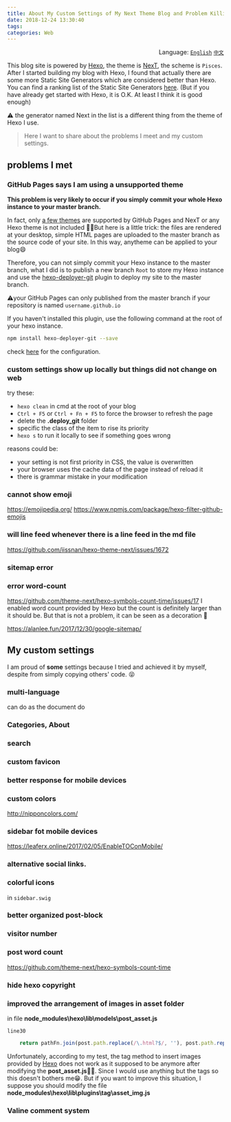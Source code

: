 ```yaml
---
title: About My Custom Settings of My Next Theme Blog and Problem Killing
date: 2018-12-24 13:30:40
tags:
categories: Web
---
```


<div align='right'>Language:
<a href='{{ location.host }}/About-My-Custom-Settings-of-My-Next-Theme-Blog-and-Problem-Killing'><code>English</code></a>
<a href='{{ location.host }}/zh-CN/关于我的NexT主题博客的个性化配置以及遇到的一些问题'><code>中文</code></a>
</div>

This blog site is powered by [Hexo](https://hexo.io), the theme is [NexT](https://github.com/theme-next/hexo-theme-next),
the scheme is `Pisces`. After I started building my blog with Hexo, I found that
actually there are some more Static Site Generators which are considered better
than Hexo. You can find a ranking list of the Static Site Generators [here](https://www.staticgen.com/).
(But if you have already get started with Hexo, it is O.K. At least I think it
is good enough)

<!-- More -->

:warning: the generator named Next in the list is a different thing from the
theme of Hexo I use.

> Here I want to share about the problems I meet and my custom settings.

<!-- More -->

## problems I met

### GitHub Pages says I am using a unsupported theme

**This problem is very likely to occur if you simply commit your whole Hexo
instance to your master branch.**

In fact, only [a few themes](https://help.github.com/articles/adding-a-jekyll-theme-to-your-github-pages-site-with-the-jekyll-theme-chooser/)
are supported by GitHub Pages and NexT or any Hexo theme is not included
:man_facepalming:But here is a little trick: the files are rendered at your
desktop, simple HTML pages are uploaded to the master branch as the source code
of your site. In this way, anytheme can be applied to your blog:smile:

Therefore, you can not simply commit your Hexo instance to the master branch,
what I did is to publish a new branch `Root` to store my Hexo instance and use
the [hexo-deployer-git](https://github.com/hexojs/hexo-deployer-git)
plugin to deploy my site to the master branch.

:warning:your GitHub Pages can only published from the master branch if your
repository is named `username.github.io`

If you haven't installed this
plugin, use the following command at the root of your hexo instance.

```bash
npm install hexo-deployer-git --save
```

check [here](https://hexo.io/docs/deployment.html#Git) for the configuration.

<!-- TODO -->

### custom settings show up locally but things did not change on web

try these:

- `hexo clean` in cmd at the root of your blog
- `Ctrl + F5` or `Ctrl + Fn + F5` to force the browser to refresh the page
- delete the **.deploy_git** folder
- specific the class of the item to rise its priority
- `hexo s` to run it locally to see if something goes wrong

reasons could be:

- your setting is not first priority in CSS, the value is overwritten
- your browser uses the cache data of the page instead of reload it
- there is grammar mistake in your modification

### cannot show emoji

https://emojipedia.org/
https://www.npmjs.com/package/hexo-filter-github-emojis

### will line feed whenever there is a line feed in the md file

https://github.com/iissnan/hexo-theme-next/issues/1672

### sitemap error

### error word-count
https://github.com/theme-next/hexo-symbols-count-time/issues/17
I enabled word count provided by Hexo but the count is definitely larger than it
should be. But that is not a problem, it can be seen as a decoration :see_no_evil:

https://alanlee.fun/2017/12/30/google-sitemap/

## My custom settings

I am proud of **some** settings because I tried and achieved it by myself, despite
from simply copying others' code. :stuck_out_tongue_closed_eyes:

### multi-language

can do as the document do

### Categories, About

### search

### custom favicon

### better response for mobile devices

### custom colors

http://nipponcolors.com/

### sidebar fot mobile devices

https://leaferx.online/2017/02/05/EnableTOConMobile/

### alternative social links.

### colorful icons

in `sidebar.swig`

### better organized post-block

### visitor number

### post word count

https://github.com/theme-next/hexo-symbols-count-time

### hide hexo copyright

### improved the arrangement of images in asset folder

in file **node_modules\hexo\lib\models\post_asset.js**

`line30`

```javascript
    return pathFn.join(post.path.replace(/\.html?$/, ''), post.path.replace(/\.html?$/, ''), this.slug);
```
Unfortunately, according to my test, the tag method to insert images provided by [Hexo](https://hexo.io/docs/asset-folders.html#Tag-Plugins-For-Relative-Path-Referencing)
does not work as it supposed to be anymore after modifying the **post_asset.js**:man_facepalming:.
Since I would use anything but the tags so this doesn't bothers me:grin:. But if you want to improve this situation, I suppose you should modify the file **node_modules\hexo\lib\plugins\tag\asset_img.js**

### Valine comment system